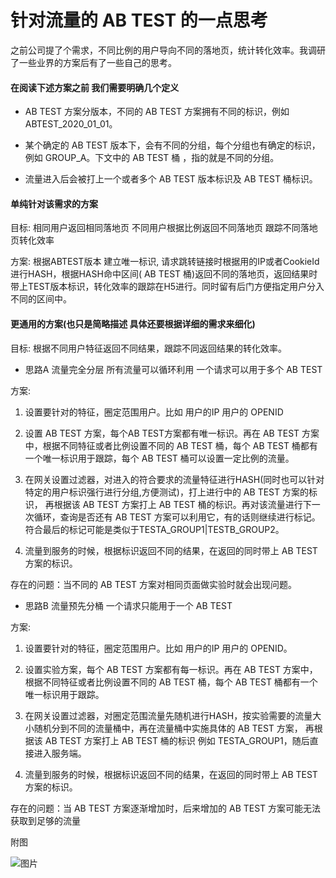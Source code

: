 # 针对流量的 AB TEST 的一点思考

之前公司提了个需求，不同比例的用户导向不同的落地页，统计转化效率。我调研了一些业界的方案后有了一些自己的思考。

#### 在阅读下述方案之前 我们需要明确几个定义

* AB TEST 方案分版本，不同的 AB TEST 方案拥有不同的标识，例如 ABTEST_2020_01_01。

* 某个确定的 AB TEST 版本下，会有不同的分组，每个分组也有确定的标识，例如 GROUP_A。下文中的 AB TEST 桶 ，指的就是不同的分组。

* 流量进入后会被打上一个或者多个 AB TEST 版本标识及 AB TEST 桶标识。

#### 单纯针对该需求的方案 

目标: 相同用户返回相同落地页 不同用户根据比例返回不同落地页 跟踪不同落地页转化效率 

方案: 根据ABTEST版本 建立唯一标识, 请求跳转链接时根据用的IP或者CookieId进行HASH，根据HASH命中区间( AB TEST 桶)返回不同的落地页，返回结果时带上TEST版本标识，转化效率的跟踪在H5进行。同时留有后门方便指定用户分入不同的区间中。

#### 更通用的方案(也只是简略描述 具体还要根据详细的需求来细化) 

目标: 根据不同用户特征返回不同结果，跟踪不同返回结果的转化效率。 

* 思路A 流量完全分层 所有流量可以循环利用 一个请求可以用于多个 AB TEST

方案:

1. 设置要针对的特征，圈定范围用户。比如 用户的IP 用户的 OPENID

2. 设置 AB TEST 方案，每个AB TEST方案都有唯一标识。再在 AB TEST 方案中，根据不同特征或者比例设置不同的 AB TEST 桶，每个 AB TEST 桶都有一个唯一标识用于跟踪，每个 AB TEST 桶可以设置一定比例的流量。 

3. 在网关设置过滤器，对进入的符合要求的流量特征进行HASH(同时也可以针对特定的用户标识强行进行分组,方便测试)，打上进行中的 AB TEST 方案的标识， 再根据该 AB TEST 方案打上 AB TEST 桶的标识。再对该流量进行下一次循环，查询是否还有 AB TEST 方案可以利用它，有的话则继续进行标记。符合最后的标记可能是类似于TESTA_GROUP1|TESTB_GROUP2。

4. 流量到服务的时候，根据标识返回不同的结果，在返回的同时带上 AB TEST 方案的标识。

存在的问题：当不同的 AB TEST 方案对相同页面做实验时就会出现问题。

* 思路B 流量预先分桶 一个请求只能用于一个 AB TEST 

方案:

1. 设置要针对的特征，圈定范围用户。比如 用户的IP 用户的 OPENID。

2. 设置实验方案，每个 AB TEST 方案都有每一标识。再在 AB TEST 方案中，根据不同特征或者比例设置不同的 AB TEST 桶，每个 AB TEST 桶都有一个唯一标识用于跟踪。 

3. 在网关设置过滤器，对圈定范围流量先随机进行HASH，按实验需要的流量大小随机分到不同的流量桶中，再在流量桶中实施具体的 AB TEST 方案， 再根据该 AB TEST 方案打上 AB TEST 桶的标识 例如 TESTA_GROUP1，随后直接进入服务端。 

4. 流量到服务的时候，根据标识返回不同的结果，在返回的同时带上 AB TEST 方案的标识。 

存在的问题：当 AB TEST 方案逐渐增加时，后来增加的 AB TEST 方案可能无法获取到足够的流量 

附图 



![图片](https://uploader.shimo.im/f/kVeqhjiJKlUAhBs2.png!thumbnail)

